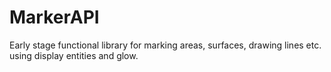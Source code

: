 # MarkerAPI
Early stage functional library for marking areas, surfaces, drawing lines etc. using display entities and glow.
